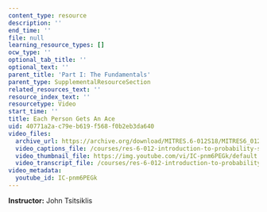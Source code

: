```yaml
---
content_type: resource
description: ''
end_time: ''
file: null
learning_resource_types: []
ocw_type: ''
optional_tab_title: ''
optional_text: ''
parent_title: 'Part I: The Fundamentals'
parent_type: SupplementalResourceSection
related_resources_text: ''
resource_index_text: ''
resourcetype: Video
start_time: ''
title: Each Person Gets An Ace
uid: 40771a2a-c79e-b619-f568-f0b2eb3da640
video_files:
  archive_url: https://archive.org/download/MITRES.6-012S18/MITRES6_012S18_L04-08_300k.mp4
  video_captions_file: /courses/res-6-012-introduction-to-probability-spring-2018/6b6ed28a067e54a8bb38e10f6410a3d5_IC-pnm6PEGk.vtt
  video_thumbnail_file: https://img.youtube.com/vi/IC-pnm6PEGk/default.jpg
  video_transcript_file: /courses/res-6-012-introduction-to-probability-spring-2018/eb877195e47167ca27639ad1945f44b0_IC-pnm6PEGk.pdf
video_metadata:
  youtube_id: IC-pnm6PEGk
---
```


**Instructor:** John Tsitsiklis



